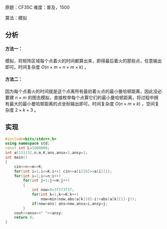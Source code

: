 原题：CF35C
难度：普及，1500

算法：模拟

## 分析

#### 方法一：

模拟，将矩阵区域每个点着火的时间都算出来，即得最后着火的那些点，任意输出即可。时间复杂度 $O(n\times m+n\times m\times k)$   。

#### 方法二：

因为每个点着火的时间就是这个点离所有最初着火点的最小曼哈顿距离，因此没必要建 $n\times m$ 的图去模拟，直接枚举每个点算它们的最小曼哈顿距离，将过程中拥有最大的最小曼哈顿距离的点坐标输出即可。时间复杂度 $O(n\times m\times k)$ ，空间复杂度 $2\times k+3$ 。
 
## 实现

```cpp
#include<bits/stdc++.h>
using namespace std;
const int L=1000000;
int a[13][3],n,m,K,ans,ansx=1,ansy=1;
int main()
{
	cin>>n>>m>>K;
	for(int i=1;i<=K;i++) cin>>a[i][0]>>a[i][1];
	for(int i=1;i<=n;i++)
		for(int j=1;j<=m;j++)
		{
			int now=0x3f3f3f3f;
			for(int k=1;k<=K;k++) 
			    now=min(now,abs(a[k][0]-i)+abs(a[k][1]-j));
			if(now>ans) ans=now,ansx=i,ansy=j; 
		}
	cout<<ansx<<" "<<ansy;
	return 0;
}
```
